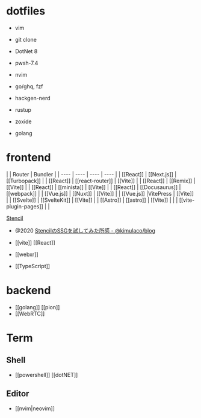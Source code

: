 # dotfiles
- vim
- git clone

- DotNet 8
- pwsh-7.4
- nvim
- go/ghq, fzf
- hackgen-nerd
- rustup
- zoxide
- golang

# frontend

|  | Router | Bundler |
| ---- | ---- | ---- | ---- |
| [[React]] | [[Next.js]] | [[Turbopack]] |
| [[React]] | [[react-router]] | [[Vite]] |
| [[React]] | [[Remix]] | [[Vite]] |
| [[React]] | [[minista]] | [[Vite]] |
| [[React]] | [[Docusaurus]] | [[webpack]] |
| [[Vue.js]] | [[Nuxt]] | [[Vite]] |
| [[Vue.js]] |VitePress | [[Vite]] |
| [[Svelte]] | [[SvelteKit]] | [[Vite]] |
| [[Astro]] | [[astro]] | [[Vite]] |
|  | [[vite-plugin-pages]] |  |

[Stencil](https://stenciljs.com/)
- @2020 [StencilのSSGを試してみた所感 - @kimulaco/blog](https://blog.kimulaco.dev/article/stencil-ssg/)

- [[vite]] [[React]]
- [[webxr]]
- [[TypeScript]]

# backend
- [[golang]] [[pion]]
- [[WebRTC]]
# Term
## Shell
- [[powershell]] [[dotNET]]
## Editor
- [[nvim|neovim]]

